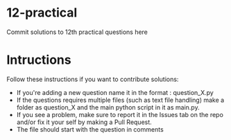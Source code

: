 # 12-practical

Commit solutions to 12th practical questions here

# Intructions

Follow these instructions if you want to contribute solutions:

* If you're adding a new question name it in the format : question_X.py
* If the questions requires multiple files (such as text file handling) make a folder as question_X and the main python script in it as main.py.
* If you see a problem, make sure to report it in the Issues tab on the repo and/or fix it your self by making a Pull Request.
* The file should start with the question in comments

